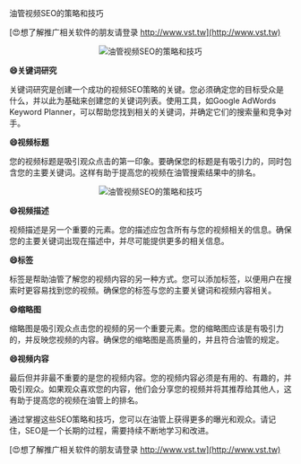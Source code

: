 油管视频SEO的策略和技巧

[😍想了解推广相关软件的朋友请登录 http://www.vst.tw](http://www.vst.tw)

 <center><img src="https://vst.tw/MP4/tuiguang/png/4.png" alt="油管视频SEO的策略和技巧"></center>

**😄关键词研究**

关键词研究是创建一个成功的视频SEO策略的关键。您必须确定您的目标受众是什么，并以此为基础来创建您的关键词列表。使用工具，如Google AdWords Keyword Planner，可以帮助您找到相关的关键词，并确定它们的搜索量和竞争对手。

**😄视频标题**

您的视频标题是吸引观众点击的第一印象。要确保您的标题是有吸引力的，同时包含您的主要关键词。这样有助于提高您的视频在油管搜索结果中的排名。

 <center><img src="https://vst.tw/MP4/tuiguang/png/8.png" alt="油管视频SEO的策略和技巧"></center>

**😄视频描述**

视频描述是另一个重要的元素。您的描述应包含所有与您的视频相关的信息。确保您的主要关键词出现在描述中，并尽可能提供更多的相关信息。

**😄标签**

标签是帮助油管了解您的视频内容的另一种方式。您可以添加标签，以便用户在搜索时更容易找到您的视频。确保您的标签与您的主要关键词和视频内容相关。

**😄缩略图**

缩略图是吸引观众点击您的视频的另一个重要元素。您的缩略图应该是有吸引力的，并反映您视频的内容。确保您的缩略图是高质量的，并且符合油管的规定。

**😄视频内容**

最后但并非最不重要的是您的视频内容。您的视频内容必须是有用的、有趣的，并吸引观众。如果观众喜欢您的内容，他们会分享您的视频并将其推荐给其他人，这有助于提高您的视频在油管上的排名。

通过掌握这些SEO策略和技巧，您可以在油管上获得更多的曝光和观众。请记住，SEO是一个长期的过程，需要持续不断地学习和改进。

[😍想了解推广相关软件的朋友请登录 http://www.vst.tw](http://www.vst.tw)



